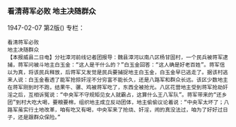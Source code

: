 ### 看清蒋军必败  地主决随群众

1947-02-07
第2版()
专栏：

    看清蒋军必败
    地主决随群众
    【本报威县二日电】分社漳河前线记者团报导：魏县漳河以南八区杨甘固村，一个民兵被蒋军逮捕，蒋军问被斗地主白玉金：“这人是干什么的？”白玉金回答：“这人确是好老百姓”。蒋军信以为真，将该民兵释放，后蒋军又发觉是民兵要捕捉地主白玉金，白玉金早已逃走了。据该村逃来人说：白玉金看透了能军抢掠奸淫不分穷富不能长久，还是八路军和群众长远。该区少数地主在蒋军刚到时不跑，结果牛、骡、鸡被蒋军吃了，东西全被抢光。八区花营地主受到蒋军抢劫奸淫之后，互相诉冤说：“中央军不守规矩见女人就霸占，这算什么王八军队”。蒋军带来的“还乡团”到村大吃大喝，要粮要棉，组织地主成立反动团体，地主偷偷议论着说：“中央军太坏了；八路军虽实行土地改革，咱有吃又有喝，中央军来了抢烧、奸淫，闹的真没法过，咱为了好好过日子，还是跟群众保险。”
